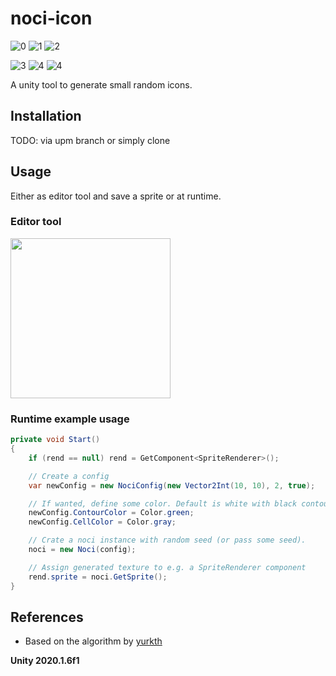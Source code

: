 # noci-icon

![0](img/0.png)
![1](img/1.png)
![2](img/2.png)  

![3](img/3.png)
![4](img/4.png)
![4](img/5.png)

A unity tool to generate small random icons.

## Installation

TODO: via upm branch or simply clone

## Usage

Either as editor tool and save a sprite or at runtime.

### Editor tool

<img src="https://github.com/Draudastic26/noci-icon/blob/develop/img/noci-generator.png" width="256">

### Runtime example usage

```csharp
private void Start()
{
    if (rend == null) rend = GetComponent<SpriteRenderer>();

    // Create a config
    var newConfig = new NociConfig(new Vector2Int(10, 10), 2, true);

    // If wanted, define some color. Default is white with black contour. 
    newConfig.ContourColor = Color.green;
    newConfig.CellColor = Color.gray;

    // Crate a noci instance with random seed (or pass some seed).
    noci = new Noci(config);

    // Assign generated texture to e.g. a SpriteRenderer component
    rend.sprite = noci.GetSprite();
}
```

## References

- Based on the algorithm by [yurkth](https://github.com/yurkth/sprator)

**Unity 2020.1.6f1**
